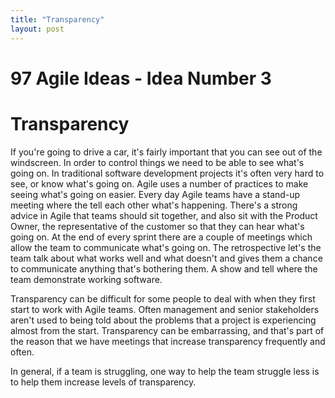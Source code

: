 ```yaml
---
title: "Transparency"
layout: post 
---
```


# 97 Agile Ideas - Idea Number 3
# Transparency

If you're going to drive a car, it's fairly important that you can see out of the windscreen. In order to control things we need to be able to see what's going on. In traditional software development projects it's often very hard to see, or know what's going on. Agile uses a number of practices to make seeing what's going on easier. Every day Agile teams have a stand-up meeting where the tell each other what's happening. There's a strong advice in Agile that teams should sit together, and also sit with the Product Owner, the representative of the customer so that they can hear what's going on. At the end of every sprint there are a couple of meetings which allow the team to communicate what's going on.  The retrospective let's the team talk about what works well and what doesn't and gives them a chance to communicate anything that's bothering them. A show and tell where the team demonstrate working software.

Transparency can be difficult for some people to deal with when they first start to work with Agile teams. Often management and senior stakeholders aren't used to being told about the problems that a project is experiencing almost from the start. Transparency can be embarrassing, and that's part of the reason that we have meetings that increase transparency frequently and often.

In general, if a team is struggling, one way to help the team struggle less is to help them increase levels of transparency.
